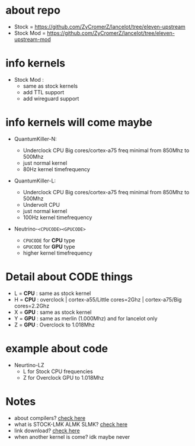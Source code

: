 # about repo
* Stock = https://github.com/ZyCromerZ/lancelot/tree/eleven-upstream
* Stock Mod = https://github.com/ZyCromerZ/lancelot/tree/eleven-upstream-mod

# info kernels
* Stock Mod : 
    * same as stock kernels
    * add TTL support
    * add wireguard support

# info kernels will come maybe
* QuantumKiller-N: 
    * Underclock CPU Big cores/cortex-a75 freq minimal from 850Mhz to 500Mhz
    * just normal kernel
    * 80Hz kernel timefrequency

* QuantumKiller-L: 
    * Underclock CPU Big cores/cortex-a75 freq minimal from 850Mhz to 500Mhz
    * Undervolt CPU
    * just normal kernel
    * 100Hz kernel timefrequency

* Neutrino-`<CPUCODE><GPUCODE>`
    * `CPUCODE` for <b>CPU</b> type
    * `GPUCODE` for <b>GPU</b> type
    * higher kernel timefrequency

# Detail about CODE things
* L = <b>CPU</b> : same as stock kernel
* H = <b>CPU</b> : overclock | cortex-a55/Little cores=2Ghz | cortex-a75/Big cores=2.2Ghz 
* X = <b>GPU</b> : same as stock kernel
* Y = <b>GPU</b> : same as merlin (1.000Mhz) and for lancelot only
* Z = <b>GPU</b> : Overclock to 1.018Mhz

# example about code
* Neurtino-LZ
    * L for Stock CPU frequencies
    * Z for Overclock GPU to 1.018Mhz

# Notes
* about compilers? <a href="https://github.com/ZyCromerZ/lancelot/blob/changelogs/about-compiler.md">check here</a>
* what is STOCK-LMK ALMK SLMK? <a href="https://github.com/ZyCromerZ/lancelot/blob/changelogs/about-lmk.md">check here</a>
* link download? <a href="https://github.com/ZyCromerZ/lancelot/blob/changelogs/download.md">check here</a>
* when another kernel is come? idk maybe never